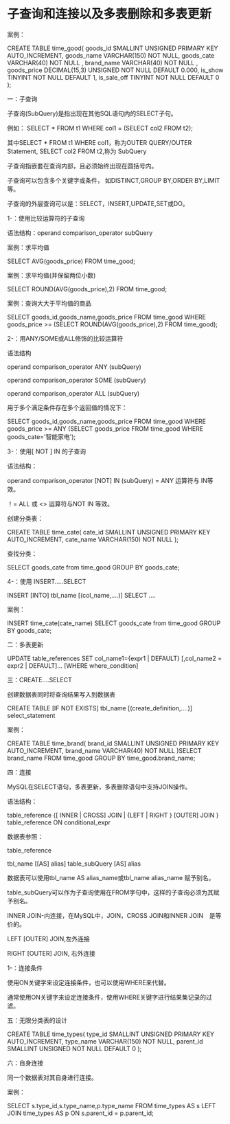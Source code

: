 # 子查询和连接以及多表删除和多表更新

案例：

CREATE TABLE time_good(
  goods_id SMALLINT UNSIGNED PRIMARY KEY AUTO_INCREMENT,
  goods_name VARCHAR(150) NOT NULL,
  goods_cate VARCHAR(40) NOT NULL ,
  brand_name VARCHAR(40) NOT NULL ,
  goods_price DECIMAL(15,3) UNSIGNED NOT NULL DEFAULT 0.000,
  is_show TINYINT NOT NULL DEFAULT 1,
  is_sale_off TINYINT NOT NULL DEFAULT 0
);


一：子查询

子查询(SubQuery)是指出现在其他SQL语句内的SELECT子句。

例如：
SELECT * FROM t1 WHERE col1 = (SELECT col2 FROM t2);

其中SELECT * FROM t1 WHERE col1，称为OUTER QUERY/OUTER Statement,
SELECT col2 FROM t2,称为 SubQuery

子查询指嵌套在查询内部，且必须始终出现在圆括号内。

子查询可以包含多个关键字或条件，
如DISTINCT,GROUP BY,ORDER BY,LIMIT 等。

子查询的外层查询可以是：SELECT，INSERT,UPDATE,SET或DO。



1-：使用比较运算符的子查询

语法结构：operand comparison_operator subQuery


案例：求平均值

SELECT AVG(goods_price) FROM time_good;

案例：求平均值(并保留两位小数)

SELECT  ROUND(AVG(goods_price),2) FROM time_good;

案例：查询大大于平均值的商品

SELECT goods_id,goods_name,goods_price FROM time_good WHERE goods_price >= (SELECT ROUND(AVG(goods_price),2) FROM time_good);


2-：用ANY/SOME或ALL修饰的比较运算符

语法结构

operand comparison_operator ANY (subQuery)

operand comparison_operator SOME (subQuery)

operand comparison_operator ALL (subQuery)

用于多个满足条件存在多个返回值的情况下：

SELECT goods_id,goods_name,goods_price FROM time_good WHERE goods_price >= ANY (SELECT goods_price FROM time_good WHERE goods_cate='智能家电');


3-：使用[ NOT ] IN 的子查询

语法结构：

operand comparison_operator [NOT] IN (subQuery) = ANY 运算符与 IN等效。

！= ALL 或  <> 运算符与NOT IN 等效。


创建分类表：

CREATE TABLE time_cate(
  cate_id SMALLINT UNSIGNED PRIMARY KEY AUTO_INCREMENT,
  cate_name VARCHAR(150) NOT NULL
);

查找分类：

SELECT goods_cate from time_good GROUP BY goods_cate;


4-：使用 INSERT.....SELECT

INSERT [INTO] tbl_name [(col_name,....)]  SELECT ....

案例：

INSERT time_cate(cate_name) SELECT goods_cate from time_good GROUP BY goods_cate;





二：多表更新

UPDATE table_references
SET col_name1={expr1 | DEFAULT}
[,col_name2 = expr2 | DEFAULT]...
[WHERE where_condition]



三：CREATE....SELECT

创建数据表同时将查询结果写入到数据表

CREATE TABLE [IF NOT EXISTS] tbl_name [(create_definition,....)]
select_statement

案例：

CREATE TABLE time_brand(
  brand_id SMALLINT UNSIGNED PRIMARY KEY AUTO_INCREMENT,
  brand_name VARCHAR(40) NOT NULL
)SELECT brand_name FROM time_good GROUP BY time_good.brand_name;



四：连接

MySQL在SELECT语句，多表更新，多表删除语句中支持JOIN操作。


语法结构：

table_reference
{[ INNER | CROSS] JOIN | {LEFT | RIGHT } [OUTER] JOIN }
table_reference
ON conditional_expr

数据表参照：

table_reference

tbl_name [[AS] alias] table_subQuery [AS] alias

数据表可以使用tbl_name AS alias_name或tbl_name alias_name 赋予别名。

table_subQuery可以作为子查询使用在FROM字句中，这样的子查询必须为其赋予别名。


INNER JOIN-内连接，在MySQL中，JOIN，CROSS JOIN和INNER JOIN　是等价的。

LEFT [OUTER] JOIN,左外连接

RIGHT [OUTER] JOIN, 右外连接


 1-：连接条件
 
 使用ON关键字来设定连接条件，也可以使用WHERE来代替。
 
 通常使用ON关键字来设定连接条件，使用WHERE关键字进行结果集记录的过滤。
 
 
 
 五：无限分类表的设计
 
 CREATE TABLE time_types(
   type_id SMALLINT UNSIGNED PRIMARY KEY AUTO_INCREMENT,
   type_name VARCHAR(150) NOT NULL,
   parent_id SMALLINT UNSIGNED NOT NULL DEFAULT 0
 );


六：自身连接

同一个数据表对其自身进行连接。

案例：

SELECT s.type_id,s.type_name,p.type_name FROM time_types AS s LEFT JOIN time_types AS p ON s.parent_id = p.parent_id;




